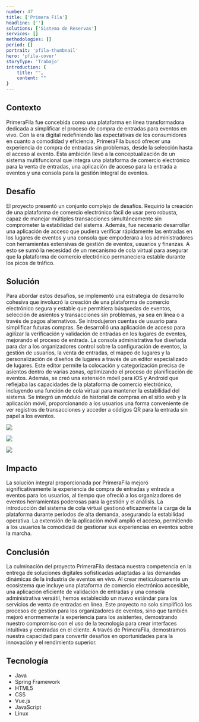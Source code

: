 ```yaml
---
number: 47
title: ['Primera Fila']
headline: ['']
solutions: ['Sistema de Reservas']
services: []
methodologies: []
period: []
portrait: 'pfila-thumbnail'
hero: 'pfila-cover'
storyType: 'Trabajo'
introduction: {
    title: "",
    content: ""
}
---
```


## Contexto

PrimeraFila fue concebida como una plataforma en línea transformadora dedicada a simplificar el proceso de compra de entradas para eventos en vivo. Con la era digital redefiniendo las expectativas de los consumidores en cuanto a comodidad y eficiencia, PrimeraFila buscó ofrecer una experiencia de compra de entradas sin problemas, desde la selección hasta el acceso al evento. Esta ambición llevó a la conceptualización de un sistema multifuncional que integra una plataforma de comercio electrónico para la venta de entradas, una aplicación de acceso para la entrada a eventos y una consola para la gestión integral de eventos.

## Desafío

El proyecto presentó un conjunto complejo de desafíos. Requirió la creación de una plataforma de comercio electrónico fácil de usar pero robusta, capaz de manejar múltiples transacciones simultáneamente sin comprometer la estabilidad del sistema. Además, fue necesario desarrollar una aplicación de acceso que pudiera verificar rápidamente las entradas en los lugares de eventos y una consola que empoderara a los administradores con herramientas extensivas de gestión de eventos, usuarios y finanzas. A esto se sumó la necesidad de un mecanismo de cola virtual para asegurar que la plataforma de comercio electrónico permaneciera estable durante los picos de tráfico.

## Solución

Para abordar estos desafíos, se implementó una estrategia de desarrollo cohesiva que involucró la creación de una plataforma de comercio electrónico segura y estable que permitiera búsquedas de eventos, selección de asientos y transacciones sin problemas, ya sea en línea o a través de pagos alternativos. Se introdujeron cuentas de usuario para simplificar futuras compras. Se desarrolló una aplicación de acceso para agilizar la verificación y validación de entradas en los lugares de eventos, mejorando el proceso de entrada. La consola administrativa fue diseñada para dar a los organizadores control sobre la configuración de eventos, la gestión de usuarios, la venta de entradas, el mapeo de lugares y la personalización de diseños de lugares a través de un editor especializado de lugares. Este editor permite la colocación y categorización precisa de asientos dentro de varias zonas, optimizando el proceso de planificación de eventos. Además, se creó una extensión móvil para iOS y Android que reflejaba las capacidades de la plataforma de comercio electrónico, incluyendo una función de cola virtual para mantener la estabilidad del sistema. Se integró un módulo de historial de compras en el sitio web y la aplicación móvil, proporcionando a los usuarios una forma conveniente de ver registros de transacciones y acceder a códigos QR para la entrada sin papel a los eventos.

![](/work/work-pfila-1.jpg)

![](/work/work-pfila-2.jpg)

![](/work/work-pfila-3.jpg)

## Impacto

La solución integral proporcionada por PrimeraFila mejoró significativamente la experiencia de compra de entradas y entrada a eventos para los usuarios, al tiempo que ofreció a los organizadores de eventos herramientas poderosas para la gestión y el análisis. La introducción del sistema de cola virtual gestionó eficazmente la carga de la plataforma durante períodos de alta demanda, asegurando la estabilidad operativa. La extensión de la aplicación móvil amplió el acceso, permitiendo a los usuarios la comodidad de gestionar sus experiencias en eventos sobre la marcha.

## Conclusión

La culminación del proyecto PrimeraFila destaca nuestra competencia en la entrega de soluciones digitales sofisticadas adaptadas a las demandas dinámicas de la industria de eventos en vivo. Al crear meticulosamente un ecosistema que incluye una plataforma de comercio electrónico accesible, una aplicación eficiente de validación de entradas y una consola administrativa versátil, hemos establecido un nuevo estándar para los servicios de venta de entradas en línea. Este proyecto no solo simplificó los procesos de gestión para los organizadores de eventos, sino que también mejoró enormemente la experiencia para los asistentes, demostrando nuestro compromiso con el uso de la tecnología para crear interfaces intuitivas y centradas en el cliente. A través de PrimeraFila, demostramos nuestra capacidad para convertir desafíos en oportunidades para la innovación y el rendimiento superior.

## Tecnología

* Java
* Spring Framework
* HTML5
* CSS
* Vue.js
* JavaScript
* Linux